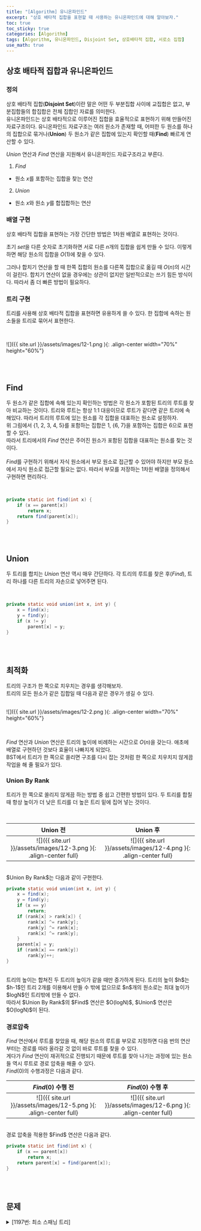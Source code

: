 ```yaml
---
title: "[Algorithm] 유니온파인드"
excerpt: "상호 배타적 집합을 표현할 때 사용하는 유니온파인드에 대해 알아보자."
toc: true
toc_sticky: true
categories: [Algorithm]
tags: [Algorithm, 유니온파인드, Disjoint Set, 상호배타적 집합, 서로소 집합]
use_math: true
---
```


## 상호 배타적 집합과 유니온파인드

### 정의
상호 배타적 집합(**Disjoint Set**)이란 말은 어떤 두 부분집합 사이에 교집합은 없고, 부분집합들의 합집합은 전체 집합인 자료를 의미한다. <br>
유니온파인드는 상호 배타적으로 이루어진 집합을 효율적으로 표현하기 위해 만들어진 자료구조이다. 유니온파인드 자료구조는 여러 원소가 존재할 때, 어떠한 두 원소를 하나의 집합으로 묶거나(**Union**) 두 원소가 같은 집합에 있는지 확인할 때(**Find**) 빠르게 연산할 수 있다.  

$Union$ 연산과 $Find$ 연산을 지원해서 유니온파인드 자료구조라고 부른다.

1. $Find$
- 원소 $x$를 포함하는 집합을 찾는 연산
2. $Union$
- 원소 $x$와 원소 $y$를 합집합하는 연산


### 배열 구현
상호 배타적 집합을 표현하는 가장 간단한 방법은 1차원 배열로 표현하는 것이다.  

초기 $set$을 다른 숫자로 초기화하면 서로 다른 $n$개의 집합을 쉽게 만들 수 있다. 이렇게 하면 해당 원소의 집합을 $O(1)$에 찾을 수 있다.  

그러나 합치기 연산을 할 때 한쪽 집합의 원소를 다른쪽 집합으로 옮길 때 $O(n)$의 시간이 걸린다. 합치기 연산이 없을 경우에는 상관이 없지만 일반적으로는 쓰기 힘든 방식이다. 따라서 좀 더 빠른 방법이 필요하다.

### 트리 구현
트리를 사용해 상호 배타적 집합을 표현하면 유용하게 쓸 수 있다. 한 집합에 속하는 원소들을 트리로 묶어서 표현한다.

<br>

![]({{ site.url }}/assets/images/12-1.png ){: .align-center width="70%" height="60%"}

<br>
<br>


## Find
두 원소가 같은 집합에 속해 있는지 확인하는 방법은 각 원소가 포함된 트리의 루트를 찾아 비교하는 것이다. 트리와 루트는 항상 1:1 대응이므로 루트가 같다면 같은 트리에 속해있다. 따라서 트리의 루트에 있는 원소를 각 집합을 대표하는 원소로 설정하자.  
위 그림에서 {1, 2, 3, 4, 5}를 포함하는 집합은 $1$, {6, 7}을 포함하는 집합은 $6$으로 표현할 수 있다.  
따라서 트리에서의 $Find$ 연산은 주어진 원소가 포함된 집합을 대표하는 원소를 찾는 것이다.  
<br>
$Find$를 구현하기 위해서 자식 원소에서 부모 원소로 접근할 수 있어야 하지만 부모 원소에서 자식 원소로 접근할 필요는 없다. 따라서 부모를 저장하는 1차원 배열을 정의해서 구현하면 편리하다.

<br>

```java
private static int find(int x) {
	if (x == parent[x])
		return x;
	return find(parent[x]);
}
```

<br>
<br>

## Union
두 트리를 합치는 $Union$ 연산 역시 매우 간단하다. 각 트리의 루트를 찾은 후($Find$), 트리 하나를 다른 트리의 자손으로 넣어주면 된다.

<br>

```java
private static void union(int x, int y) {
	x = find(x);
	y = find(y);
	if (x != y)
		parent[x] = y;
}
```

<br>
<br>

## 최적화
트리의 구조가 한 쪽으로 치우치는 경우를 생각해보자. <br>
트리의 모든 원소가 같은 집합일 때 다음과 같은 경우가 생길 수 있다.  
<br>

![]({{ site.url }}/assets/images/12-2.png ){: .align-center width="70%" height="60%"}

<br>

$Find$ 연산과 $Union$ 연산은 트리의 높이에 비례하는 시간으로 $O(n)$을 갖는다. 애초에 배열로 구현하던 것보다 효율이 나빠지게 되었다.  
BST에서 트리가 한 쪽으로 쏠리면 구조를 다시 잡는 것처럼 한 쪽으로 치우치지 않게끔 작업을 해 줄 필요가 있다. 

### Union By Rank
트리가 한 쪽으로 쏠리지 않게끔 하는 방법 중 쉽고 간편한 방법이 있다. 두 트리를 합칠 때 항상 높이가 더 낮은 트리를 더 높은 트리 밑에 집어 넣는 것이다.

<br>

| Union 전             |  Union 후 |
:-------------------------:|:-------------------------:
![]({{ site.url }}/assets/images/12-3.png ){: .align-center full}  |  ![]({{ site.url }}/assets/images/12-4.png ){: .align-center full}


<br>
$Union By Rank$는 다음과 같이 구현한다.
<br>

```java
private static void union(int x, int y) {
	x = find(x);
	y = find(y);
	if (x == y)
		return;
	if (rank[x] > rank[x]) {
		rank[x] ^= rank[y];
		rank[y] ^= rank[x];
		rank[x] ^= rank[y];
	}
	parent[x] = y;
	if (rank[x] == rank[y])
		rank[y]++;
}
```

<br>
트리의 높이는 합쳐진 두 트리의 높이가 같을 때만 증가하게 된다. 트리의 높이 $h$는 $h-1$인 트리 2개를 이용해서 만들 수 밖에 없으므로 $n$개의 원소로는 최대 높이가 $logN$인 트리밖에 만들 수 없다. <br>
따라서 $Union By Rank$의 $Find$ 연산은 $O(logN)$, $Union$ 연산은 $O(logN)$이 된다.

### 경로압축
$Find$ 연산에서 루트를 찾았을 때, 해당 원소의 루트를 부모로 지정하면 다음 번의 연산부터는 경로를 따라 올라갈 것 없이 바로 루트를 찾을 수 있다.
<br>
게다가 $Find$ 연산이 재귀적으로 진행되기 때문에 루트를 찾아 나가는 과정에 있는 원소들 역시 루트로 경로 압축을 해줄 수 있다.
<br>
$Find(0)$의 수행과정은 다음과 같다.

| $Find(0)$ 수행 전 | $Find(0)$ 수행 후 |
:-------------------------:|:-------------------------:
![]({{ site.url }}/assets/images/12-5.png ){: .align-center full}  |  ![]({{ site.url }}/assets/images/12-6.png ){: .align-center full}

<br>
경로 압축을 적용한 $Find$ 연산은 다음과 같다.
<br>

```java
private static int find(int x) {
	if (x == parent[x])
		return x;
	return parent[x] = find(parent[x]);
}
```

<br>
<br>

## 문제

<details>
<summary p style="cursor:pointer">[1197번: 최소 스패닝 트리]</summary>
<div markdown="1">

<br>
https://www.acmicpc.net/problem/1197
<br>
최소 스패닝 트리를 크루스칼 알고리즘으로 구현할 때 유니온파인드 알고리즘을 사용한다. 간선을 가중치에 대해 오름차순으로 정렬 후 하나씩 뽑으면서 싸이클이 이루지 않게 끔 스패닝 트리를 만들면 최소 스패닝 트리가 만들어 진다.

<details>
<summary p style="cursor:pointer">코드</summary>
<div markdown="1">

```java
import java.io.*;
import java.util.*;

public class Main {

    static FastIO io = new FastIO();
    static int V, E, res;
    static List<Edge> edges;
    static int[] parent;

    public static void main(String... args) throws IOException {
        V = io.nextInt();   E = io.nextInt();
        edges = new ArrayList<>(E);
        for (int i = 0; i < E; i++) {
            edges.add(new Edge(io.nextInt(), io.nextInt(), io.nextInt()));
        }
        parent = new int[V + 1];
        Arrays.setAll(parent, i -> i);
        Collections.sort(edges, (e1, e2) -> e1.w - e2.w);

        for (Edge e : edges) {
            if (find(e.n1) != find(e.n2)) {
                union(e.n1, e.n2);
                res += e.w;
            }
        }

        io.write(res);
    }

    private static int find(int x) {
        if (x == parent[x])
            return x;
        return parent[x] = find(parent[x]);
    }

    private static void union(int x, int y) {
        x = find(x);
        y = find(y);
        if (x != y)
            parent[x] = y;
    }
}

class Edge {
    int n1, n2, w;

    public Edge(int n1, int n2, int w) {
        this.n1 = n1;
        this.n2 = n2;
        this.w = w;
    }
}

class FastIO { ... }	// 생략
```

</div>
</details>

</div>
</details>